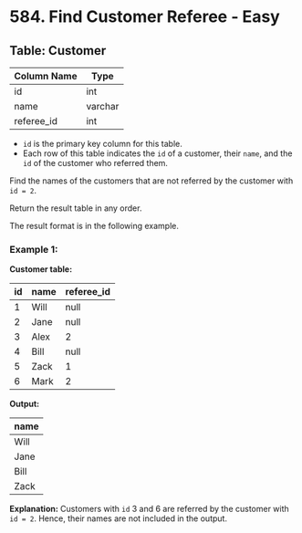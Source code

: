 # 584. Find Customer Referee - Easy

## Table: Customer

| Column Name | Type    |
|-------------|---------|
| id          | int     |
| name        | varchar |
| referee_id  | int     |

- `id` is the primary key column for this table.
- Each row of this table indicates the `id` of a customer, their `name`, and the `id` of the customer who referred them.

Find the names of the customers that are not referred by the customer with `id = 2`.

Return the result table in any order.

The result format is in the following example.

### Example 1:

**Customer table:**

| id  | name | referee_id |
|-----|------|------------|
| 1   | Will | null       |
| 2   | Jane | null       |
| 3   | Alex | 2          |
| 4   | Bill | null       |
| 5   | Zack | 1          |
| 6   | Mark | 2          |

**Output:**

| name |
|------|
| Will |
| Jane |
| Bill |
| Zack |

**Explanation:** Customers with `id` 3 and 6 are referred by the customer with `id = 2`. Hence, their names are not included in the output.
